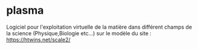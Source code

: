 # plasma
Logiciel pour l'exploitation virtuelle de la matière dans différent champs de la science (Physique,Biologie etc...) sur le modèle du site : https://htwins.net/scale2/
